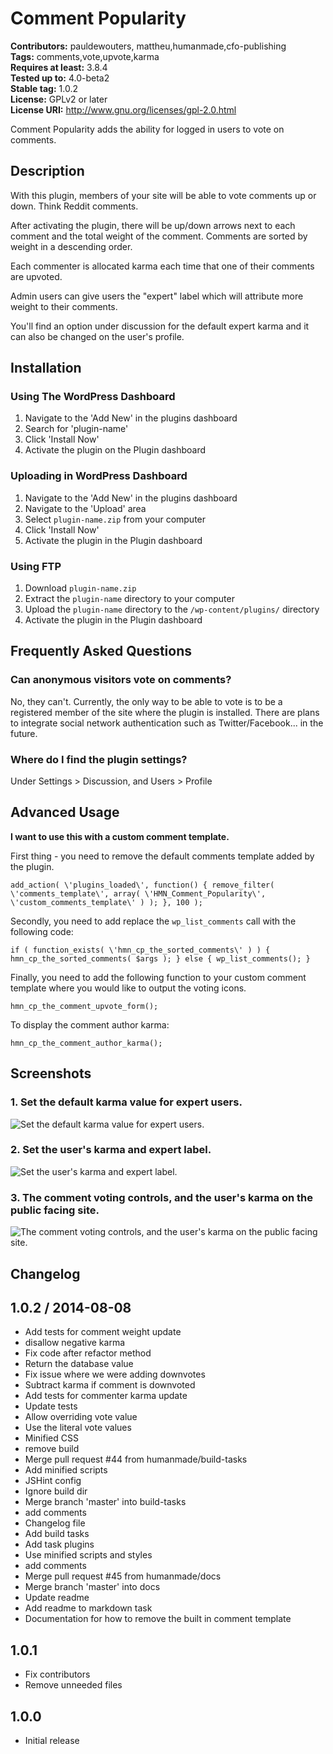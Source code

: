 # Comment Popularity #
**Contributors:** pauldewouters, mattheu,humanmade,cfo-publishing  
**Tags:** comments,vote,upvote,karma  
**Requires at least:** 3.8.4  
**Tested up to:** 4.0-beta2  
**Stable tag:** 1.0.2  
**License:** GPLv2 or later  
**License URI:** http://www.gnu.org/licenses/gpl-2.0.html  

Comment Popularity adds the ability for logged in users to vote on comments.

## Description ##
With this plugin, members of your site will be able to vote comments up or down. Think Reddit comments.

After activating the plugin, there will be up/down arrows next to each comment and the total weight of the comment.
Comments are sorted by weight in a descending order.

Each commenter is allocated karma each time that one of their comments are upvoted.

Admin users can give users the \"expert\" label which will attribute more weight to their comments.

You\'ll find an option under discussion for the default expert karma and it can also be changed on the user\'s profile.

## Installation ##
### Using The WordPress Dashboard ###

1. Navigate to the \'Add New\' in the plugins dashboard
2. Search for \'plugin-name\'
3. Click \'Install Now\'
4. Activate the plugin on the Plugin dashboard

### Uploading in WordPress Dashboard ###

1. Navigate to the \'Add New\' in the plugins dashboard
2. Navigate to the \'Upload\' area
3. Select `plugin-name.zip` from your computer
4. Click \'Install Now\'
5. Activate the plugin in the Plugin dashboard

### Using FTP ###

1. Download `plugin-name.zip`
2. Extract the `plugin-name` directory to your computer
3. Upload the `plugin-name` directory to the `/wp-content/plugins/` directory
4. Activate the plugin in the Plugin dashboard

## Frequently Asked Questions ##
### Can anonymous visitors vote on comments? ###

No, they can\'t. Currently, the only way to be able to vote is to be a registered member of the site where the plugin is
installed. There are plans to integrate social network authentication such as Twitter/Facebook... in the future.

### Where do I find the plugin settings? ###

Under Settings > Discussion, and Users > Profile

## Advanced Usage

**I want to use this with a custom comment template.**

First thing - you need to remove the default comments template added by the plugin.

`add_action( \'plugins_loaded\', function() {
	remove_filter( \'comments_template\', array( \'HMN_Comment_Popularity\', \'custom_comments_template\' ) );
}, 100 );`

Secondly, you need to add replace the `wp_list_comments` call with the following code:

`if ( function_exists( \'hmn_cp_the_sorted_comments\' ) ) {
	hmn_cp_the_sorted_comments( $args );
} else {
	wp_list_comments();
}`

Finally, you need to add the following function to your custom comment template where you would like to output the voting icons.

`hmn_cp_the_comment_upvote_form();`

To display the comment author karma:

`hmn_cp_the_comment_author_karma();`

## Screenshots ##
### 1. Set the default karma value for expert users. ###
![Set the default karma value for expert users.](http://s.wordpress.org/extend/plugins/comment-popularity/screenshot-1.png)

### 2. Set the user\'s karma and expert label. ###
![Set the user\'s karma and expert label.](http://s.wordpress.org/extend/plugins/comment-popularity/screenshot-2.png)

### 3. The comment voting controls, and the user\'s karma on the public facing site. ###
![The comment voting controls, and the user\'s karma on the public facing site.](http://s.wordpress.org/extend/plugins/comment-popularity/screenshot-3.png)


## Changelog ##

## 1.0.2 / 2014-08-08 ##

 * Add tests for comment weight update
 * disallow negative karma
 * Fix code after refactor method
 * Return the database value
 * Fix issue where we were adding downvotes
 * Subtract karma if comment is downvoted
 * Add tests for commenter karma update
 * Update tests
 * Allow overriding vote value
 * Use the literal vote values
 * Minified CSS
 * remove build
 * Merge pull request #44 from humanmade/build-tasks
 * Add minified scripts
 * JSHint config
 * Ignore build dir
 * Merge branch \'master\' into build-tasks
 * add comments
 * Changelog file
 * Add build tasks
 * Add task plugins
 * Use minified scripts and styles
 * add comments
 * Merge pull request #45 from humanmade/docs
 * Merge branch \'master\' into docs
 * Update readme
 * Add readme to markdown task
 * Documentation for how to remove the built in comment template
 
##  1.0.1 ##

* Fix contributors
* Remove unneeded files

## 1.0.0 ##

* Initial release